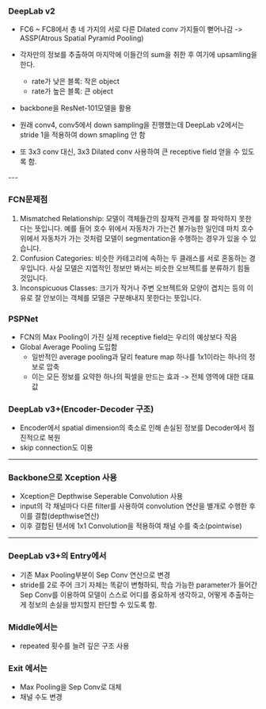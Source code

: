 ### DeepLab v2
- FC6 ~ FC8에서 총 네 가지의 서로 다른 Dilated conv 가지들이 뻗어나감 -> ASSP(Atrous Spatial Pyramid Pooling)
- 각자만의 정보를 추출하여 마지막에 이들간의 sum을 취한 후 여기에 upsamling을 한다.
    - rate가 낮은 블록: 작은 object
    - rate가 높은 블록: 큰 object

- backbone을 ResNet-101모델을 활용
- 원래 conv4, conv5에서 down sampling을 진행했는데 DeepLab v2에서는 stride 1을 적용하여 down smapling 안 함
- 또 3x3 conv 대신, 3x3 Dilated conv 사용하여 큰 receptive field 얻을 수 있도록 함.

---<br>
### FCN문제점
1. Mismatched Relationship: 모델이 객체들간의 잠재적 관계를 잘 파악하지 못한다는 뜻입니다. 예를 들어 호수 위에서 자동차가 가는건 불가능한 일인데 마치 호수 위에서 자동차가 가는 것처럼 모델이 segmentation을 수행하는 경우가 있을 수 있습니다.
2. Confusion Categories: 비슷한 카테고리에 속하는 두 클래스를 서로 혼동하는 경우입니다. 사실 모델은 지엽적인 정보만 봐서는 비슷한 오브젝트를 분류하기 힘들 것입니다.
3. Inconspicuous Classes: 크기가 작거나 주변 오브젝트와 모양이 겹치는 등의 이유로 잘 안보이는 객체를 모델은 구분해내지 못한다는 뜻입니다.
### PSPNet
- FCN의 Max Pooling이 가진 실제 receptive field는 우리의 예상보다 작음
- Global Average Pooling 도입함
    - 일반적인 average pooling과 달리 feature map 하나를 1x1이라는 하나의 정보로 압축
    - 이는 모든 정보를 요약한 하나의 픽셀을 만드는 효과 -> 전체 영역에 대한 대표 값

### DeepLab v3+(Encoder-Decoder 구조)
- Encoder에서 spatial dimension의 축소로 인해 손실된 정보를 Decoder에서 점진적으로 복원
- skip connection도 이용
---
### Backbone으로 Xception 사용
- Xception은 Depthwise Seperable Convolution 사용
- input의 각 채널마다 다른 filter를 사용하여 convolution 연산을 별개로 수행한 후 이를 결합(depthwise연산)
- 이후 결합된 텐서에 1x1 Convolution을 적용하여 채널 수를 축소(pointwise)
---
### DeepLab v3+의 Entry에서
- 기존 Max Pooling부분이 Sep Conv 연산으로 변경
- stride를 2로 주어 크기 자체는 똑같이 변형하되, 학습 가능한 parameter가 들어간 Sep Conv를 이용하여 모델이 스스로 어디를 중요하게 생각하고, 어떻게 추출하는 게 정보의 손실을 방지할지 판단할 수 있도록 함.
### Middle에서는
- repeated 횟수를 늘려 깊은 구조 사용
### Exit 에서는
- Max Pooling을 Sep Conv로 대체
- 채널 수도 변경